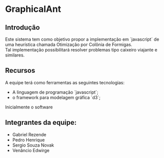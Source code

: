 # GraphicalAnt
## Introdução

Este sistema tem como objetivo propor a implementação em ´javascript´ de uma heurística chamada Otimização por Colônia de Formigas.<br>
Tal implementação possibilitará resolver problemas tipo caixeiro viajante e similares. 

## Recursos

A equipe terá como ferramentas as seguintes tecnologias:
* A linguagem de programação ´javascript´;
* o framework para modelagem gráfica ´d3´;

Inicialmente o software 
## Integrantes da equipe:

* Gabriel Rezende
* Pedro Henrique
* Sergio Souza Novak
* Venâncio Edwirge

